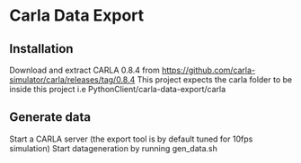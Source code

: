
# Carla Data Export


## Installation
Download and extract CARLA 0.8.4 from https://github.com/carla-simulator/carla/releases/tag/0.8.4 
This project expects the carla folder to be inside this project i.e PythonClient/carla-data-export/carla

## Generate data
Start a CARLA server (the export tool is by default tuned for 10fps simulation)
Start datageneration by running gen_data.sh
